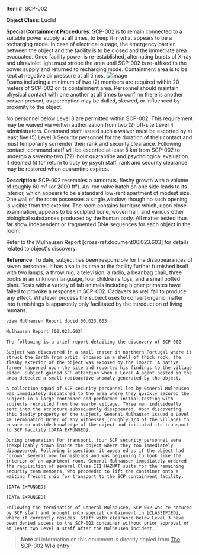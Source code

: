 **Item #**: SCP-002

**Object Class**: Euclid

**Special Containment Procedures**: SCP-002 is to remain connected to a suitable power supply at all times, to keep it in what appears to be a recharging mode. In case of electrical outage, the emergency barrier between the object and the facility is to be closed and the immediate area evacuated. Once facility power is re-established, alternating bursts of X-ray and ultraviolet light must strobe the area until SCP-002 is re-affixed to the power supply and returned to recharging mode. Containment area is to be kept at negative air pressure at all times.
 ![image](http://scp-wiki.wdfiles.com/local--files/scp-002/800px-SCP002-new.jpg) <br />
Teams including a minimum of two (2) members are required within 20 meters of SCP-002 or its containment area. Personnel should maintain physical contact with one another at all times to confirm there is another person present, as perception may be dulled, skewed, or influenced by proximity to the object.

No personnel below Level 3 are permitted within SCP-002. This requirement may be waived via written authorization from two (2) off-site Level 4 administrators. Command staff issued such a waiver must be escorted by at least five (5) Level 3 Security personnel for the duration of their contact and must temporarily surrender their rank and security clearance. Following contact, command staff will be escorted at least 5 km from SCP-002 to undergo a seventy-two (72)-hour quarantine and psychological evaluation. If deemed fit for return to duty by psych staff, rank and security clearance may be restored when quarantine expires.

**Description**: SCP-002 resembles a tumorous, fleshy growth with a volume of roughly 60 m³ (or 2000 ft³). An iron valve hatch on one side leads to its interior, which appears to be a standard low-rent apartment of modest size. One wall of the room possesses a single window, though no such opening is visible from the exterior. The room contains furniture which, upon close examination, appears to be sculpted bone, woven hair, and various other biological substances produced by the human body. All matter tested thus far show independent or fragmented DNA sequences for each object in the room.

Refer to the Mulhausen Report [cross-ref:document00.023.603] for details related to object's discovery.

**Reference**: To date, subject has been responsible for the disappearances of seven personnel. It has also in its time at the facility further furnished itself with two lamps, a throw rug, a television, a radio, a beanbag chair, three books in an unknown language, four children's toys, and a small potted plant. Tests with a variety of lab animals including higher primates have failed to provoke a response in SCP-002. Cadavers as well fail to produce any effect. Whatever process the subject uses to convert organic matter into furnishings is apparently only facilitated by the introduction of living humans.

`view Mulhausen Report docid:00.023.603`

```
Mulhausen Report [00.023.603]

The following is a brief report detailing the discovery of SCP-002

Subject was discovered in a small crater in northern Portugal where it struck the Earth from orbit. Encased in a shell of thick rock, the fleshy exterior of the object was exposed by the impact. A native farmer happened upon the site and reported his findings to the village elder. Subject gained SCP attention when a Level 4 agent posted in the area detected a small radioactive anomaly generated by the object.

A collection squad of SCP security personnel led by General Mulhausen was immediately dispatched to the area where they quickly secured the subject in a large container and performed initial testing with subjects recruited from the nearby village. Three men individually sent into the structure subsequently disappeared. Upon discovering this deadly property of the subject, General Mulhausen issued a Level 4a Termination Order of any witnesses (roughly 1/3 of the village) to ensure no outside knowledge of the object and initiated its transport to SCP facility [DATA EXPUNGED].

During preparation for transport, four SCP security personnel were inexplicably drawn inside the object where they too immediately disappeared. Following inspection, it appeared as if the object had "grown" several new furnishings and was beginning to look like the interior of an apartment room. General Mulhausen immediately ordered the requisition of several Class III HAZMAT suits for the remaining security team members, who proceeded to lift the container onto a waiting freight ship for transport to the SCP containment facility.

[DATA EXPUNGED]

[DATA EXPUNGED]

Following the termination of General Mulhausen, SCP-002 was re-secured by SCP staff and brought into special containment in [CLASSIFIED], where it currently resides. Staff with clearance below Level 3 have been denied access to the SCP-002 container without prior approval of at least two Level 4 staff after the Mulhausen incident.
```

> **Note** all information on this doucment is directly copied from [The SCP-002 WIki entry](http://scp-wiki.wikidot.com/scp-002)
